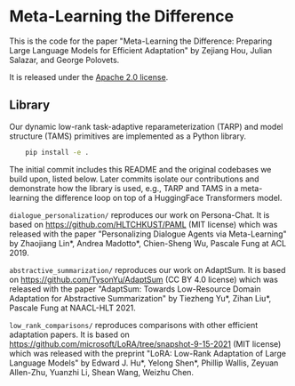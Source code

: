 # Meta-Learning the Difference

This is the code for the paper "Meta-Learning the Difference: Preparing Large Language Models for Efficient Adaptation" by Zejiang Hou, Julian Salazar, and George Polovets.

It is released under the [Apache 2.0 license](LICENSE).

## Library

Our dynamic low-rank task-adaptive reparameterization (TARP) and model structure (TAMS) primitives are implemented as a Python library.
```sh
	pip install -e .
```

The initial commit includes this README and the original codebases we build upon, listed below. Later commits isolate our contributions and demonstrate how the library is used, e.g., TARP and TAMS in a meta-learning the difference loop on top of a HuggingFace Transformers model.

`dialogue_personalization/` reproduces our work on Persona-Chat. It is based on https://github.com/HLTCHKUST/PAML (MIT license) which was released with the paper "Personalizing Dialogue Agents via Meta-Learning" by Zhaojiang Lin*, Andrea Madotto*, Chien-Sheng Wu, Pascale Fung at ACL 2019.

`abstractive_summarization/` reproduces our work on AdaptSum. It is based on https://github.com/TysonYu/AdaptSum (CC BY 4.0 license) which was released with the paper "AdaptSum: Towards Low-Resource Domain Adaptation for Abstractive Summarization" by Tiezheng Yu*, Zihan Liu*, Pascale Fung at NAACL-HLT 2021.

`low_rank_comparisons/` reproduces comparisons with other efficient adaptation papers. It is based on https://github.com/microsoft/LoRA/tree/snapshot-9-15-2021 (MIT license) which was released with the preprint "LoRA: Low-Rank Adaptation of Large Language Models" by Edward J. Hu*, Yelong Shen*, Phillip Wallis, Zeyuan Allen-Zhu, Yuanzhi Li, Shean Wang, Weizhu Chen.
